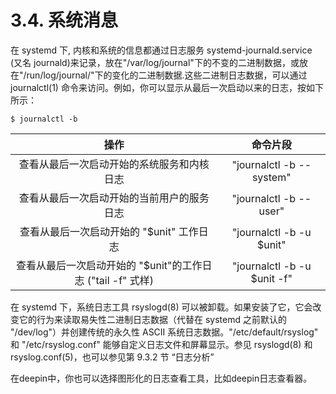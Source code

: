 # 3.4. 系统消息

在 systemd 下, 内核和系统的信息都通过日志服务 systemd-journald.service (又名 journald)来记录，放在"/var/log/journal"下的不变的二进制数据，或放在"/run/log/journal/"下的变化的二进制数据.这些二进制日志数据，可以通过 journalctl(1) 命令来访问。例如，你可以显示从最后一次启动以来的日志，按如下所示：
```
$ journalctl -b
```
| 操作                                       | 命令片段                        |
|:----------------------------------------:|:---------------------------:|
| 查看从最后一次启动开始的系统服务和内核日志                    | "journalctl -b --system"    |
| 查看从最后一次启动开始的当前用户的服务日志                    | "journalctl -b --user"      |
| 查看从最后一次启动开始的 "$unit" 工作日志                | "journalctl -b -u $unit"    |
| 查看从最后一次启动开始的 "$unit"的工作日志 ("tail -f" 式样) | "journalctl -b -u $unit -f" |


在 systemd 下，系统日志工具 rsyslogd(8) 可以被卸载。如果安装了它，它会改变它的行为来读取易失性二进制日志数据（代替在 systemd 之前默认的 "/dev/log"）并创建传统的永久性 ASCII 系统日志数据。"/etc/default/rsyslog" 和 "/etc/rsyslog.conf" 能够自定义日志文件和屏幕显示。参见 rsyslogd(8) 和 rsyslog.conf(5)，也可以参见第 9.3.2 节 “日志分析”

在deepin中，你也可以选择图形化的日志查看工具，比如deepin日志查看器。
